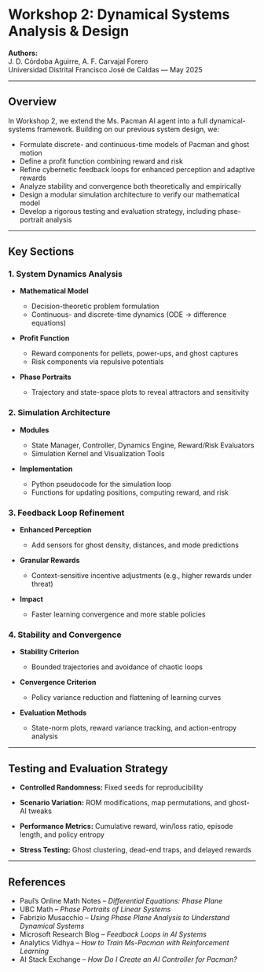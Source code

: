 # Workshop 2: Dynamical Systems Analysis & Design

**Authors:**  
J. D. Córdoba Aguirre, A. F. Carvajal Forero  
Universidad Distrital Francisco José de Caldas — May 2025

---

## Overview  

In Workshop 2, we extend the Ms. Pacman AI agent into a full dynamical-systems framework. Building on our previous system design, we:

- Formulate discrete- and continuous-time models of Pacman and ghost motion  
- Define a profit function combining reward and risk  
- Refine cybernetic feedback loops for enhanced perception and adaptive rewards  
- Analyze stability and convergence both theoretically and empirically  
- Design a modular simulation architecture to verify our mathematical model  
- Develop a rigorous testing and evaluation strategy, including phase-portrait analysis  

---

## Key Sections  

### 1. System Dynamics Analysis  

- **Mathematical Model**  
  - Decision-theoretic problem formulation  
  - Continuous- and discrete-time dynamics (ODE → difference equations)  

- **Profit Function**  
  - Reward components for pellets, power-ups, and ghost captures  
  - Risk components via repulsive potentials  

- **Phase Portraits**  
  - Trajectory and state-space plots to reveal attractors and sensitivity  

### 2. Simulation Architecture  

- **Modules**  
  - State Manager, Controller, Dynamics Engine, Reward/Risk Evaluators  
  - Simulation Kernel and Visualization Tools  

- **Implementation**  
  - Python pseudocode for the simulation loop  
  - Functions for updating positions, computing reward, and risk  

### 3. Feedback Loop Refinement  

- **Enhanced Perception**  
  - Add sensors for ghost density, distances, and mode predictions  

- **Granular Rewards**  
  - Context-sensitive incentive adjustments (e.g., higher rewards under threat)  

- **Impact**  
  - Faster learning convergence and more stable policies  

### 4. Stability and Convergence  

- **Stability Criterion**  
  - Bounded trajectories and avoidance of chaotic loops  

- **Convergence Criterion**  
  - Policy variance reduction and flattening of learning curves  

- **Evaluation Methods**  
  - State-norm plots, reward variance tracking, and action-entropy analysis  

---

## Testing and Evaluation Strategy  

- **Controlled Randomness:** Fixed seeds for reproducibility  

- **Scenario Variation:** ROM modifications, map permutations, and ghost-AI tweaks  

- **Performance Metrics:** Cumulative reward, win/loss ratio, episode length, and policy entropy  

- **Stress Testing:** Ghost clustering, dead-end traps, and delayed rewards  

---

## References  

- Paul’s Online Math Notes – *Differential Equations: Phase Plane*  
- UBC Math – *Phase Portraits of Linear Systems*  
- Fabrizio Musacchio – *Using Phase Plane Analysis to Understand Dynamical Systems*  
- Microsoft Research Blog – *Feedback Loops in AI Systems*  
- Analytics Vidhya – *How to Train Ms-Pacman with Reinforcement Learning*  
- AI Stack Exchange – *How Do I Create an AI Controller for Pacman?*
